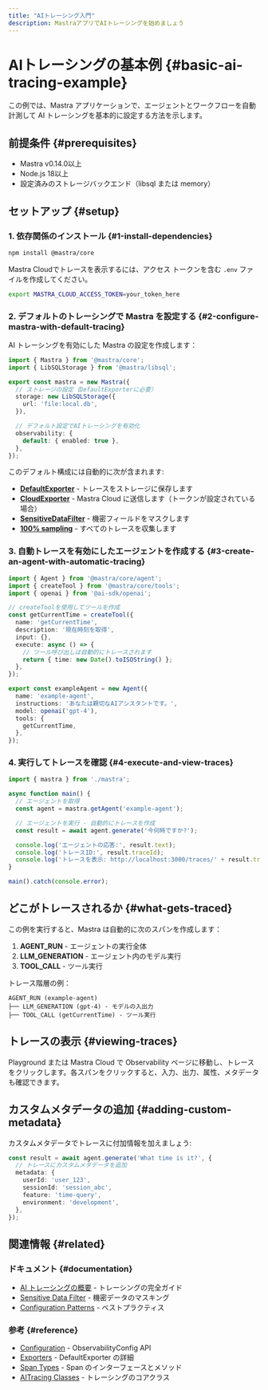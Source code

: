```yaml
---
title: "AIトレーシング入門"
description: MastraアプリでAIトレーシングを始めましょう
---
```


# AIトレーシングの基本例 \{#basic-ai-tracing-example\}

この例では、Mastra アプリケーションで、エージェントとワークフローを自動計測して AI トレーシングを基本的に設定する方法を示します。

## 前提条件 \{#prerequisites\}

* Mastra v0.14.0以上
* Node.js 18以上
* 設定済みのストレージバックエンド（libsql または memory）

## セットアップ \{#setup\}

### 1. 依存関係のインストール \{#1-install-dependencies\}

```bash npm2yarn
npm install @mastra/core
```

Mastra Cloudでトレースを表示するには、アクセス トークンを含む `.env` ファイルを作成してください。

```bash
export MASTRA_CLOUD_ACCESS_TOKEN=your_token_here
```

### 2. デフォルトのトレーシングで Mastra を設定する \{#2-configure-mastra-with-default-tracing\}

AI トレーシングを有効にした Mastra の設定を作成します：

```typescript filename="src/mastra/index.ts" showLineNumbers copy
import { Mastra } from '@mastra/core';
import { LibSQLStorage } from '@mastra/libsql';

export const mastra = new Mastra({
  // ストレージの設定（DefaultExporterに必要）
  storage: new LibSQLStorage({
    url: 'file:local.db',
  }),

  // デフォルト設定でAIトレーシングを有効化
  observability: {
    default: { enabled: true },
  },
});
```

このデフォルト構成には自動的に次が含まれます:

* **[DefaultExporter](/docs/observability/ai-tracing/exporters/default)** - トレースをストレージに保存します
* **[CloudExporter](/docs/observability/ai-tracing/exporters/cloud)** - Mastra Cloud に送信します（トークンが設定されている場合）
* **[SensitiveDataFilter](/docs/observability/ai-tracing/processors/sensitive-data-filter)** - 機密フィールドをマスクします
* **[100% sampling](/docs/observability/ai-tracing/overview#always-sample)** - すべてのトレースを収集します

### 3. 自動トレースを有効にしたエージェントを作成する \{#3-create-an-agent-with-automatic-tracing\}

```typescript filename="src/mastra/agents/example-agent.ts" showLineNumbers copy
import { Agent } from '@mastra/core/agent';
import { createTool } from '@mastra/core/tools';
import { openai } from '@ai-sdk/openai';

// createToolを使用してツールを作成
const getCurrentTime = createTool({
  name: 'getCurrentTime',
  description: '現在時刻を取得',
  input: {},
  execute: async () => {
    // ツール呼び出しは自動的にトレースされます
    return { time: new Date().toISOString() };
  },
});

export const exampleAgent = new Agent({
  name: 'example-agent',
  instructions: 'あなたは親切なAIアシスタントです。',
  model: openai('gpt-4'),
  tools: {
    getCurrentTime,
  },
});
```

### 4. 実行してトレースを確認 \{#4-execute-and-view-traces\}

```typescript filename="src/example.ts" showLineNumbers copy
import { mastra } from './mastra';

async function main() {
  // エージェントを取得
  const agent = mastra.getAgent('example-agent');

  // エージェントを実行 - 自動的にトレースを作成
  const result = await agent.generate('今何時ですか?');

  console.log('エージェントの応答:', result.text);
  console.log('トレースID:', result.traceId);
  console.log('トレースを表示: http://localhost:3000/traces/' + result.traceId);
}

main().catch(console.error);
```

## どこがトレースされるか \{#what-gets-traced\}

この例を実行すると、Mastra は自動的に次のスパンを作成します：

1. **AGENT&#95;RUN** - エージェントの実行全体
2. **LLM&#95;GENERATION** - エージェント内のモデル実行
3. **TOOL&#95;CALL** - ツール実行

トレース階層の例：

```
AGENT_RUN (example-agent)
├── LLM_GENERATION (gpt-4) - モデルの入出力
├── TOOL_CALL (getCurrentTime) - ツール実行
```

## トレースの表示 \{#viewing-traces\}

Playground または Mastra Cloud で Observability ページに移動し、トレースをクリックします。各スパンをクリックすると、入力、出力、属性、メタデータも確認できます。

## カスタムメタデータの追加 \{#adding-custom-metadata\}

カスタムメタデータでトレースに付加情報を加えましょう:

```typescript filename="src/example-with-metadata.ts" showLineNumbers copy
const result = await agent.generate('What time is it?', {
  // トレースにカスタムメタデータを追加
  metadata: {
    userId: 'user_123',
    sessionId: 'session_abc',
    feature: 'time-query',
    environment: 'development',
  },
});
```

## 関連情報 \{#related\}

### ドキュメント \{#documentation\}

* [AI トレーシングの概要](/docs/observability/ai-tracing/overview) - トレーシングの完全ガイド
* [Sensitive Data Filter](/docs/observability/ai-tracing/processors/sensitive-data-filter) - 機密データのマスキング
* [Configuration Patterns](/docs/observability/ai-tracing/overview#common-configuration-patterns--troubleshooting) - ベストプラクティス

### 参考 \{#reference\}

* [Configuration](/docs/reference/observability/ai-tracing/configuration) - ObservabilityConfig API
* [Exporters](/docs/reference/observability/ai-tracing/exporters/default-exporter) - DefaultExporter の詳細
* [Span Types](/docs/reference/observability/ai-tracing/span) - Span のインターフェースとメソッド
* [AITracing Classes](/docs/reference/observability/ai-tracing/) - トレーシングのコアクラス